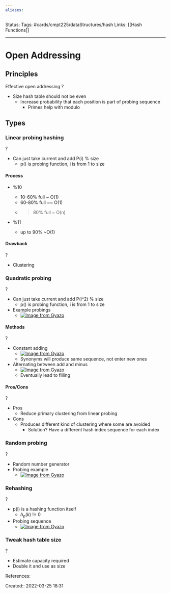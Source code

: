 ```yaml
---
aliases:
---
```

Status:
Tags: #cards/cmpt225/dataStructures/hash
Links: [[Hash Functions]]
___

# Open Addressing

## Principles
Effective open addressing
?
- Size hash table should not be even
	- Increase probability that each position is part of probing sequence
		- Primes help with modulo

## Types

### Linear probing hashing
?
- Can just take current and add P(i)  % size
	- p() is probing function, i is from 1 to size

#### Process
- %10
	- 10-60% full ~ O(1)
	- 60-80% full ~~ O(1)
	- >80% full ~ O(n)

- %11
	- up to 90% ~O(1)

#### Drawback
?
- Clustering


### Quadratic probing
?
- Can just take current and add P(i^2)  % size
	- p() is probing function, i is from 1 to size
- Example probings
	- [![Image from Gyazo](https://i.gyazo.com/c80d4ab4ca44f4c501a315d8f19d674f.png)](https://gyazo.com/c80d4ab4ca44f4c501a315d8f19d674f)

#### Methods
?
- Constant adding
	- [![Image from Gyazo](https://i.gyazo.com/bc7670f48151251046a72ec342fc461d.png)](https://gyazo.com/bc7670f48151251046a72ec342fc461d)
	- Synonyms will produce same sequence, not enter new ones
- Alternating between add and minus
	- [![Image from Gyazo](https://i.gyazo.com/3a1131ab17c8b024ba47bc1136c9c0f8.png)](https://gyazo.com/3a1131ab17c8b024ba47bc1136c9c0f8)
	- Eventually lead to filling

#### Pros/Cons
?
- Pros
	- Reduce primary clustering from linear probing
- Cons
	- Produces different kind of clustering where some are avoided
		- Solution? Have a different hash index sequence for each index

### Random probing
?
- Random number generator
- Probing example
	- [![Image from Gyazo](https://i.gyazo.com/0381d926802fe3767a12523642035f57.png)](https://gyazo.com/0381d926802fe3767a12523642035f57)

### Rehashing
?
- p(i) is a hashing function itself
	- $h_p(k)$ != 0
- Probing sequence
	- [![Image from Gyazo](https://i.gyazo.com/9c3ddb035acb85133db57455e28f87ea.png)](https://gyazo.com/9c3ddb035acb85133db57455e28f87ea)
### Tweak hash table size
?
- Estimate capacity required
- Double it and use as size

References:

Created:: 2022-03-25 18:31
